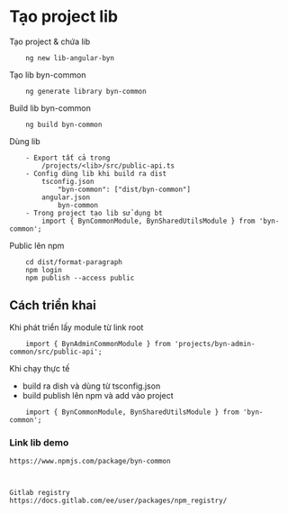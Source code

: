 # Tạo project lib
Tạo project & chứa lib
```
    ng new lib-angular-byn
```
Tạo lib byn-common
```
    ng generate library byn-common
```
Build lib byn-common
```
    ng build byn-common
```
Dùng lib
```
    - Export tất cả trong 
        /projects/<lib>/src/public-api.ts
    - Config dùng lib khi build ra dist
        tsconfig.json
            "byn-common": ["dist/byn-common"]    
        angular.json
            byn-common
    - Trong project tạo lib sử dụng bt 
        import { BynCommonModule, BynSharedUtilsModule } from 'byn-common';
```
Public lên npm
```
    cd dist/format-paragraph
    npm login
    npm publish --access public
```

## Cách triển khai
Khi phát triển lấy module từ link root
```
    import { BynAdminCommonModule } from 'projects/byn-admin-common/src/public-api'; 
```

Khi chạy thực tế 
- build ra dish và dùng từ tsconfig.json
- build publish lên npm và add vào project
```
    import { BynCommonModule, BynSharedUtilsModule } from 'byn-common';    
```

### Link lib demo
    https://www.npmjs.com/package/byn-common



    Gitlab registry
    https://docs.gitlab.com/ee/user/packages/npm_registry/